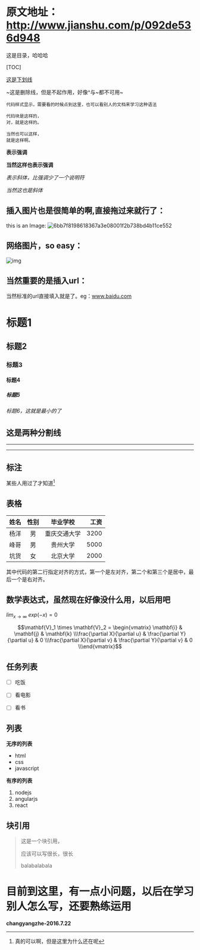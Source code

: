 # 原文地址：http://www.jianshu.com/p/092de536d948

这是目录，哈哈哈

[TOC]

<u>这是下划线</u>

~这是删除线，但是不起作用，好像^与~都不可用~

`代码样式显示，需要看的时候点到这里，也可以看别人的文档来学习这种语法`

```
代码块是这样的，
对，就是这样的。
```

~~~
当然也可以这样，
就是这样啊。
~~~

**表示强调**

__当然这样也表示强调__

*表示斜体，比强调少了一个说明符*

_当然这也是斜体_

## 插入图片也是很简单的啊,直接拖过来就行了：

this is an Image: ![6bb7f8198618367a3e08001f2b738bd4b11ce552](C:\Users\admin\Desktop\斗图\6bb7f8198618367a3e08001f2b738bd4b11ce552.jpg)

## 网络图片，so easy：

![img](http://upload-images.jianshu.io/upload_images/1182605-1cbd9bb6f1ed0be4.gif?imageMogr2/auto-orient/strip)

## 当然重要的是插入url：

当然标准的url直接填入就是了。eg：www.baidu.com

# 标题1

## 标题2

### 标题3

#### 标题4

##### 标题5

###### 标题6，这就是最小的了

## 这是两种分割线

***

___

## 标注

某些人用过了才知道[^注释]

[^注释]: 真的可以啊，但是这里为什么还在呢

## 表格

| 姓名   |  性别  |  毕业学校  |   工资 |
| :--- | :--: | :----: | ---: |
| 杨洋   |  男   | 重庆交通大学 | 3200 |
| 峰哥   |  男   |  贵州大学  | 5000 |
| 坑货   |  女   |  北京大学  | 2000 |

其中代码的第二行指定对齐的方式，第一个是左对齐，第二个和第三个是居中，最后一个是右对齐。

 ## 数学表达式，虽然现在好像没什么用，以后用吧

$lim_{x \to \infty} \ exp(-x)=0$

 $$\mathbf{V}_1 \times \mathbf{V}_2 =  \begin{vmatrix} \mathbf{i} & \mathbf{j} & \mathbf{k} \\\frac{\partial X}{\partial u} &  \frac{\partial Y}{\partial u} & 0 \\\frac{\partial X}{\partial v} &  \frac{\partial Y}{\partial v} & 0 \\\end{vmatrix}$$

## 任务列表

- [ ] 吃饭
- [ ] ​看电影
- [ ] 看书


## 列表

**无序的列表**

* html
* css
* javascript

**有序的列表**

1. nodejs
2. angularjs
3. react

## 块引用

> 这是一个块引用，
>
> 应该可以写很长，很长
>
> balabalabala

# 目前到这里，有一点小问题，以后在学习别人怎么写，还要熟练运用

**changyangzhe-2016.7.22**











